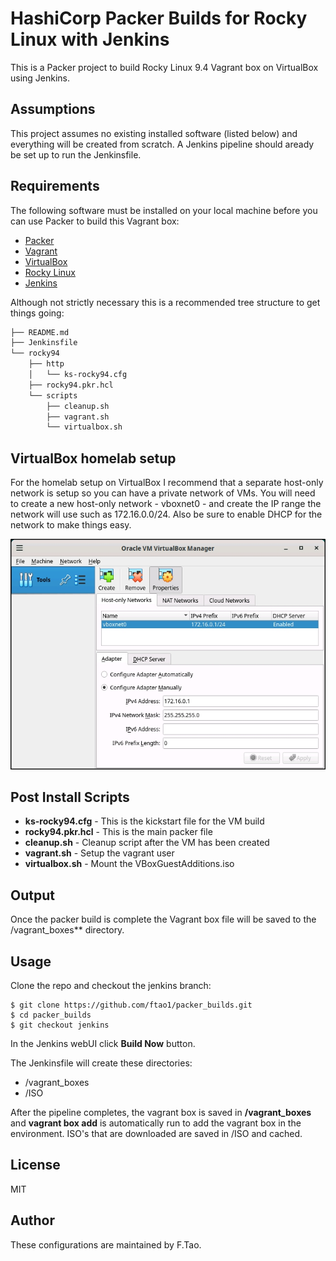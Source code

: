 # HashiCorp Packer Builds for Rocky Linux with Jenkins

This is a Packer project to build Rocky Linux 9.4 Vagrant box on VirtualBox using Jenkins.

## Assumptions

This project assumes no existing installed software (listed below) and everything will be created from scratch.
A Jenkins pipeline should aready be set up to run the Jenkinsfile.

## Requirements

The following software must be installed on your local machine before you can use Packer to build this Vagrant box:

  - [Packer](http://www.packer.io/)
  - [Vagrant](http://vagrantup.com/)
  - [VirtualBox](https://www.virtualbox.org/)
  - [Rocky Linux](https://rockylinux.org/)
  - [Jenkins](https://www.jenkins.io/)

Although not strictly necessary this is a recommended tree structure to get things going:

```bash
├── README.md
├── Jenkinsfile
└── rocky94
    ├── http
    │   └── ks-rocky94.cfg
    ├── rocky94.pkr.hcl
    └── scripts
        ├── cleanup.sh
        ├── vagrant.sh
        └── virtualbox.sh
```

## VirtualBox homelab setup

For the homelab setup on VirtualBox I recommend that a separate host-only network is setup so you can have a private network of VMs.
You will need to create a new host-only network - vboxnet0 - and create the IP range the network will use such as 172.16.0.0/24.
Also be sure to enable DHCP for the network to make things easy.

<div align="center">
  <img src="./assets/vbox.jpg" alt="Screenshot">
</div>

## Post Install Scripts

  - **ks-rocky94.cfg** - This is the kickstart file for the VM build
  - **rocky94.pkr.hcl** - This is the main packer file
  - **cleanup.sh** - Cleanup script after the VM has been created
  - **vagrant.sh** - Setup the vagrant user
  - **virtualbox.sh** - Mount the VBoxGuestAdditions.iso

## Output

Once the packer build is complete the Vagrant box file will be saved to the /vagrant_boxes** directory.

## Usage

Clone the repo and checkout the jenkins branch:

    $ git clone https://github.com/ftao1/packer_builds.git
    $ cd packer_builds
    $ git checkout jenkins

In the Jenkins webUI click **Build Now** button.

The Jenkinsfile will create these directories:

   - /vagrant_boxes
   - /ISO

After the pipeline completes, the vagrant box is saved in **/vagrant_boxes** and **vagrant box add** is automatically run to add the vagrant box in the environment.
ISO's that are downloaded are saved in /ISO and cached.

## License

MIT

## Author

These configurations are maintained by F.Tao.
